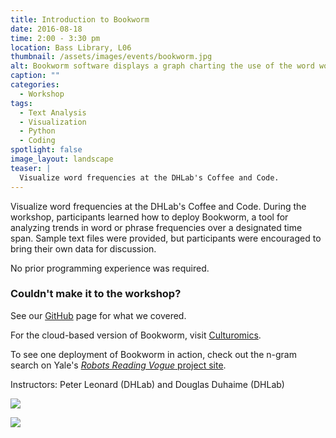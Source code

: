 ```yaml
---
title: Introduction to Bookworm
date: 2016-08-18 
time: 2:00 - 3:30 pm
location: Bass Library, L06
thumbnail: /assets/images/events/bookworm.jpg
alt: Bookworm software displays a graph charting the use of the word woman in Vogue magazine over time. The 1970s and early 80s show a huge increase in the word's use
caption: ""
categories: 
  - Workshop
tags:
  - Text Analysis
  - Visualization
  - Python
  - Coding
spotlight: false 
image_layout: landscape
teaser: |
  Visualize word frequencies at the DHLab's Coffee and Code. 
---
```

Visualize word frequencies at the DHLab's Coffee and Code. During the workshop, participants learned how to deploy Bookworm, a tool for analyzing trends in word or phrase frequencies over a designated time span. Sample text files were provided, but participants were encouraged to bring their own data for discussion.

No prior programming experience was required.
     
### Couldn't make it to the workshop?
   
See our <a href='https://github.com/YaleDHLab/lab-workshops/tree/master/bookworm' target='_blank'>GitHub</a> page for what we covered.
   
For the cloud-based version of Bookworm, visit <a href='http://bookworm.culturomics.org/' target='_blank'>Culturomics</a>.
   
To see one deployment of Bookworm in action, check out the n-gram search on Yale's <a href='{{ site.baseurl }}/projects/vogue.html' target='_blank'>*Robots Reading Vogue* project site</a>.

Instructors: Peter Leonard (DHLab) and Douglas Duhaime (DHLab)
    
[<img src="http://web.library.yale.edu/sites/default/files/resize/images/BookwormPeter2-300x400.jpg" alt: DHLab director demonstrates Bookworm software in conference space using a Bash terminal displayed on a large screen. />](http://web.library.yale.edu/sites/default/files/images/BookwormPeter2.jpg)
    
[<img src="http://web.library.yale.edu/sites/default/files/resize/images/BookwormDoug-400x300.jpg" alt: DHLab worker demonstrates Bookworm data displayed on large screen at front of conference space./>](http://web.library.yale.edu/sites/default/files/images/BookwormDoug.jpg)
